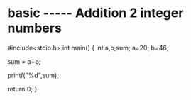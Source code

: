 # basic ----- Addition 2 integer numbers

#include<stdio.h>
int main()
{
  int a,b,sum;
  a=20;
  b=46;
  
  sum = a+b;
  
  printf("%d",sum);
  
  return 0;
  }

